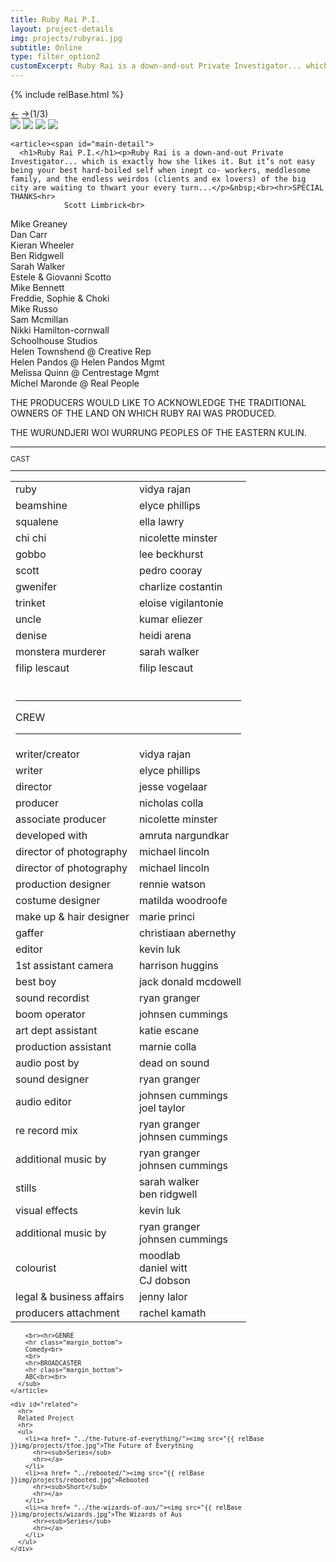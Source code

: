 ```yaml
---
title: Ruby Rai P.I.
layout: project-details
img: projects/rubyrai.jpg
subtitle: Online
type: filter_option2
customExcerpt: Ruby Rai is a down-and-out Private Investigator... which is exactly how she likes it. But it’s not easy being your best hard-boiled self when inept co- workers, meddlesome family, and the endless weirdos (clients and ex lovers) of the big city are waiting to thwart your every turn...
---
```


{% include relBase.html %}

  <section id="details">
    <div id="carousel">
      <div id="carousel_controls"><span><a href="#" id="carousel_backward">&larr;</a> <a href="#"
            id="carousel_forward">&rarr;</a></span><span id="pagecount">(1/3)</span></div>
      <div id="carousel_img">
        <img src="{{ relBase }}img/gallery/rubyrai1.jpg" id="img1">
        <img src="{{ relBase }}img/gallery/rubyrai2.jpg" id="img2">
        <img src="{{ relBase }}img/gallery/rubyrai3.jpg" id="img3">
        <img src="{{ relBase }}img/gallery/rubyrai4.jpg" id="img4">
      </div>
    </div>

    <article><span id="main-detail">
      <h1>Ruby Rai P.I.</h1><p>Ruby Rai is a down-and-out Private Investigator... which is exactly how she likes it. But it’s not easy being your best hard-boiled self when inept co- workers, meddlesome family, and the endless weirdos (clients and ex lovers) of the big city are waiting to thwart your every turn...</p>&nbsp;<br><hr>SPECIAL THANKS<hr>
                Scott Limbrick<br>
Mike Greaney<br>
Dan Carr<br>
Kieran Wheeler<br>
Ben Ridgwell<br>
Sarah Walker<br>
Estele & Giovanni Scotto<br>
Mike Bennett<br>
Freddie, Sophie & Choki<br>
Mike Russo<br>
Sam Mcmillan<br>
Nikki Hamilton-cornwall<br>
Schoolhouse Studios<br>
Helen Townshend @ Creative Rep<br>
Helen Pandos @ Helen Pandos Mgmt<br>
Melissa Quinn @ Centrestage Mgmt<br>
Michel Maronde @ Real People<br><p>THE PRODUCERS WOULD LIKE TO ACKNOWLEDGE THE TRADITIONAL OWNERS OF THE LAND ON WHICH RUBY RAI WAS PRODUCED.

THE WURUNDJERI WOI WURRUNG PEOPLES OF THE EASTERN KULIN.

</p>
     
</span>
      <sub>
        <hr>CAST
        <hr class="margin_bottom">
        <table>
          <tr>
            <td>ruby</td>
            <td>vidya rajan</td>
          </tr>
          <tr>
            <td>beamshine</td>
            <td>elyce phillips</td>
          </tr>
          <tr>
            <td>squalene</td>
            <td>ella lawry</td>
          </tr>
          <tr>
            <td>chi chi</td>
            <td>nicolette minster</td>
          </tr>
          <tr>
            <td>gobbo</td>
            <td>lee beckhurst</td>
          </tr>
          <tr>
            <td>scott</td>
            <td>pedro cooray</td>
          </tr>
          <tr>
            <td>gwenifer</td>
            <td>charlize costantin</td>
          </tr>
          <tr>
            <td>trinket</td>
            <td>eloise vigilantonie</td>
          </tr>
          <tr>
            <td>uncle</td>
            <td>kumar eliezer</td>
          </tr>
          <tr>
            <td>denise</td>
            <td>heidi arena</td>
          </tr>
          <tr>
            <td>monstera murderer</td>
            <td>sarah walker</td>
          </tr>
          <tr>
            <td>filip lescaut</td>
            <td>filip lescaut</td>
          </tr>
          <tr>
            <td colspan="2">
                <br />
                <hr>CREW<hr>
            </td>
          </tr>
          <tr>
            <td>writer/creator</td>
            <td>vidya rajan</td>
          </tr>
          <tr>
            <td>writer</td>
            <td>elyce phillips</td>
          </tr>
          <tr>
            <td>director</td>
            <td>jesse vogelaar</td>
          </tr>
          <tr>
            <td>producer</td>
            <td>nicholas colla</td>
          </tr>
          <tr>
            <td>associate producer</td>
            <td>nicolette minster</td>
          </tr>
          <tr>
            <td>developed with</td>
            <td>amruta nargundkar</td>
          </tr>
          <tr>
            <td>director of photography</td>
            <td>michael lincoln</td>
          </tr>
          <tr>
            <td>director of photography</td>
            <td>michael lincoln</td>
          </tr>
          <tr>
            <td>production designer</td>
            <td>rennie watson</td>
          </tr>
          <tr>
            <td>costume designer</td>
            <td>matilda woodroofe<br></td>
          </tr>
          <tr>
            <td>make up & hair designer</td>
            <td>marie princi</td>
          </tr>
          <tr>
            <td>gaffer</td>
            <td>christiaan abernethy</td>
          </tr>
          <tr>
            <td>editor</td>
            <td>kevin luk<br></td>
          </tr>
          <tr>
            <td>1st assistant camera</td>
            <td>harrison huggins<br></td>
          </tr>
          <tr>
            <td>best boy</td>
            <td>jack donald mcdowell<br></td>
          </tr>
          <tr>
            <td>sound recordist</td>
            <td>ryan granger<br></td>
          </tr>
          <tr>
            <td>boom operator</td>
            <td>johnsen cummings<br></td>
          </tr>
          <tr>
            <td>art dept assistant</td>
            <td>katie escane<br></td>
          </tr>
          <tr>
            <td>production assistant</td>
            <td>marnie colla<br></td>
          </tr>
          <tr>
            <td>audio post by</td>
            <td>dead on sound<br></td>
          </tr>
          <tr>
            <td>sound designer</td>
            <td>ryan granger<br></td>
          </tr>
          <tr>
            <td>audio editor</td>
            <td>johnsen cummings<br>joel taylor</td>
          </tr>
          <tr>
            <td>re record mix</td>
            <td>ryan granger<br>johnsen cummings</td>
          </tr>
          <tr>
            <td>additional music by</td>
            <td>ryan granger<br>johnsen cummings</td>
          </tr>
          <tr>
            <td>stills</td>
            <td>sarah walker<br>ben ridgwell</td>
          </tr>
          <tr>
            <td>visual effects</td>
            <td>kevin luk</td>
          </tr>
          <tr>
            <td>additional music by</td>
            <td>ryan granger<br>johnsen cummings</td>
          </tr>
          <tr>
            <td>colourist</td>
            <td>moodlab<br>daniel witt<br>CJ dobson<br></td>
          </tr>
          <tr>
            <td>legal & business affairs</td>
            <td>jenny lalor</td>
          </tr>
          <tr>
            <td>producers attachment</td>
            <td>rachel kamath</td>
          </tr>
        </table>

        <br><hr>GENRE
        <hr class="margin_bottom">
        Comedy<br>
        <br>
        <hr>BROADCASTER
        <hr class="margin_bottom">
        ABC<br><br>
      </sub>
    </article>

    <div id="related">
      <hr>
      Related Project
      <hr>
      <ul>
        <li><a href= "../the-future-of-everything/"><img src="{{ relBase }}img/projects/tfoe.jpg">The Future of Everything
          <hr><sub>Series</sub>
          <hr></a>
        </li>
        <li><a href= "../rebooted/"><img src="{{ relBase }}img/projects/rebooted.jpg">Rebooted
          <hr><sub>Short</sub>
          <hr></a>
        </li>
        <li><a href= "../the-wizards-of-aus/"><img src="{{ relBase }}img/projects/wizards.jpg">The Wizards of Aus
          <hr><sub>Series</sub>
          <hr></a>
        </li>
      </ul>
    </div>

  </section>

  <div id="gradient"></div>
